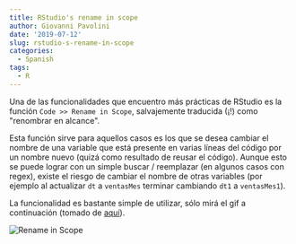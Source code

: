 ```yaml
---
title: RStudio's rename in scope
author: Giovanni Pavolini
date: '2019-07-12'
slug: rstudio-s-rename-in-scope
categories:
  - Spanish
tags:
  - R
---
```


Una de las funcionalidades que encuentro más prácticas de RStudio es la función `Code >> Rename in Scope`, salvajemente traducida (¡!) como "renombrar en alcance".

Esta función sirve para aquellos casos es los que se desea cambiar el nombre de una variable que está presente en varias líneas del código por un nombre nuevo (quizá como resultado de reusar el código). Aunque esto se puede lograr con un simple buscar / reemplazar (en algunos casos con regex), existe el riesgo de cambiar el nombre de otras variables (por ejemplo al actualizar `dt` a `ventasMes` terminar cambiando `dt1` a `ventasMes1`).


La funcionalidad es bastante simple de utilizar, sólo mirá el gif a continuación (tomado de [aquí](https://rviews.rstudio.com/2016/11/11/easy-tricks-you-mightve-missed/)).

![Rename in Scope](/post/2019-07-12-rstudio-s-rename-in-scope_files/tip_rename_in_scope.gif)